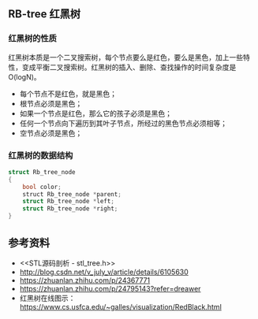 ## RB-tree 红黑树

### 红黑树的性质

红黑树本质是一个二叉搜索树，每个节点要么是红色，要么是黑色，加上一些特性，变成平衡二叉搜索树。红黑树的插入、删除、查找操作的时间复杂度是 O(logN)。

* 每个节点不是红色，就是黑色；
* 根节点必须是黑色；
* 如果一个节点是红色，那么它的孩子必须是黑色；
* 任何一个节点向下遍历到其叶子节点，所经过的黑色节点必须相等；
* 空节点必须是黑色；

### 红黑树的数据结构

```cpp
struct Rb_tree_node
{
    bool color;
    struct Rb_tree_node *parent;
    struct Rb_tree_node *left;
    struct Rb_tree_node *right;
}
```


## 参考资料

* <<STL源码剖析 - stl_tree.h>>
* http://blog.csdn.net/v_july_v/article/details/6105630
* https://zhuanlan.zhihu.com/p/24367771
* https://zhuanlan.zhihu.com/p/24795143?refer=dreawer
* 红黑树在线图示：https://www.cs.usfca.edu/~galles/visualization/RedBlack.html
